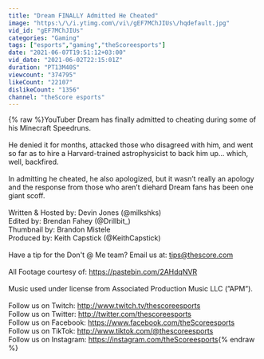 ```yaml
---
title: "Dream FINALLY Admitted He Cheated"
image: "https:\/\/i.ytimg.com\/vi\/gEF7MChJIUs\/hqdefault.jpg"
vid_id: "gEF7MChJIUs"
categories: "Gaming"
tags: ["esports","gaming","theScoreesports"]
date: "2021-06-07T19:51:12+03:00"
vid_date: "2021-06-02T22:15:01Z"
duration: "PT13M40S"
viewcount: "374795"
likeCount: "22107"
dislikeCount: "1356"
channel: "theScore esports"
---
```

{% raw %}YouTuber Dream has finally admitted to cheating during some of his Minecraft Speedruns. <br /><br />He denied it for months, attacked those who disagreed with him, and went so far as to hire a Harvard-trained astrophysicist to back him up... which, well, backfired.  <br /><br />In admitting he cheated, he also apologized, but it wasn’t really an apology and the response from those who aren’t diehard Dream fans has been one giant scoff. <br /><br />Written &amp; Hosted by: Devin Jones (@milkshks)<br />Edited by: Brendan Fahey (@Drillbit_)<br />Thumbnail by: Brandon Mistele<br />Produced by: Keith Capstick (@KeithCapstick)<br /><br />Have a tip for the Don't @ Me team? Email us at: tips@thescore.com<br /><br />All Footage courtesy of: <a rel="nofollow" target="blank" href="https://pastebin.com/2AHdqNVR">https://pastebin.com/2AHdqNVR</a><br /><br />Music used under license from Associated Production Music LLC (”APM”).<br /><br />Follow us on Twitch: <a rel="nofollow" target="blank" href="http://www.twitch.tv/thescoreesports">http://www.twitch.tv/thescoreesports</a><br />Follow us on Twitter: <a rel="nofollow" target="blank" href="http://twitter.com/thescoreesports">http://twitter.com/thescoreesports</a><br />Follow us on Facebook: <a rel="nofollow" target="blank" href="https://www.facebook.com/theScoreesports">https://www.facebook.com/theScoreesports</a><br />Follow us on TikTok: <a rel="nofollow" target="blank" href="http://www.tiktok.com/@thescoreesports">http://www.tiktok.com/@thescoreesports</a><br />Follow us on Instagram: <a rel="nofollow" target="blank" href="https://instagram.com/theScoreesports">https://instagram.com/theScoreesports</a>{% endraw %}
